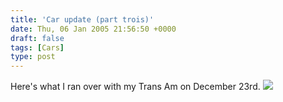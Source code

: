 ```yaml
---
title: 'Car update (part trois)'
date: Thu, 06 Jan 2005 21:56:50 +0000
draft: false
tags: [Cars]
type: post
---
```


Here's what I ran over with my Trans Am on December 23rd. ![](http://jroller.com/resources/jmrodri/dsc00059.png)
